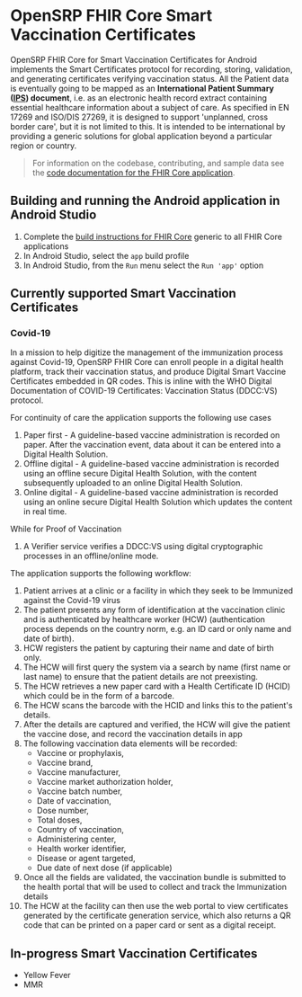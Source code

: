 
# OpenSRP FHIR Core Smart Vaccination Certificates

OpenSRP FHIR Core for Smart Vaccination Certificates for Android implements the Smart Certificates protocol for recording, storing, validation, and generating certificates verifying vaccination status. All the Patient data is eventually going to be mapped as an  **International Patient Summary ([IPS](https://worldhealthorganization.github.io/ddcc/StructureDefinition-Patient-pre-uv-ips.html)) document**, i.e. as an electronic health record extract containing essential healthcare information about a subject of care. As specified in EN 17269 and ISO/DIS 27269, it is designed to support 'unplanned, cross border care', but it is not limited to this. It is intended to be international by providing a generic solutions for global application beyond a particular region or country.

> For information on the codebase, contributing, and sample data see the [code documentation for the FHIR Core application](https://docs.google.com/drawings/d/1Fg2YeealVMRrRY9tls0BHhF01dScqgfaH280O7l_r9U/edit).

## Building and running the Android application in Android Studio

1. Complete the [build instructions for FHIR Core](https://github.com/opensrp/fhircore/tree/main/android) generic to all FHIR Core applications
2. In Android Studio, select the `app` build profile
3. In Android Studio, from the `Run` menu select the `Run 'app'` option

## Currently supported Smart Vaccination Certificates

### Covid-19

In a mission to help digitize the management of the immunization process against Covid-19, OpenSRP FHIR Core can enroll people in a digital health platform, track their vaccination status, and produce Digital Smart Vaccine Certificates embedded in QR codes. This is inline with the WHO Digital Documentation of COVID-19 Certificates: Vaccination Status (DDCC:VS) protocol.

For continuity of care the application supports the following use cases

1. Paper first - A guideline-based vaccine administration is recorded on paper. After the vaccination event, data about it can be entered into a Digital Health Solution.
1. Offline digital - A guideline-based vaccine administration is recorded using an offline secure Digital Health Solution, with the content subsequently uploaded to an online Digital Health Solution.
1. Online digital - A guideline-based vaccine administration is recorded using an online secure Digital Health Solution which updates the content in real time.

While for Proof of Vaccination
1. A Verifier service verifies a DDCC:VS using digital cryptographic processes in an offline/online mode.

The application supports the following workflow:

1. Patient arrives at a clinic or a facility in which they seek to be Immunized against the Covid-19 virus
1.  The patient presents any form of identification at the vaccination clinic and is authenticated by healthcare worker (HCW) (authentication process depends on the country norm, e.g. an ID card or only name and date of birth).
1. HCW registers the patient by capturing their name and date of birth only.
1. The HCW will first query the system via a search by name (first name or last name) to ensure that the patient details are not preexisting.
1. The HCW retrieves a new paper card with a Health Certificate ID (HCID) which could be in the form of a barcode.
1. The HCW scans the barcode with the HCID and links this to the patient's details.
1. After the details are captured and verified, the HCW will give the patient the  vaccine dose, and record the vaccination details in app
1. The following vaccination data elements will be recorded:
    - Vaccine or prophylaxis,
    - Vaccine brand,
    - Vaccine manufacturer,
    - Vaccine market authorization holder,
    - Vaccine batch number,
    - Date of vaccination,
    - Dose number,
    - Total doses,
    - Country of vaccination,
    - Administering center,
    - Health worker identifier,
    - Disease or agent targeted,
    - Due date of next dose (if applicable)
1. Once all the fields are validated, the vaccination bundle is submitted to the health portal that will be used to collect and track the Immunization details
1.  The HCW at the facility can then use the web portal to view certificates generated by the certificate generation service, which also returns a QR code that can be printed on a paper card or sent as a digital receipt.

## In-progress Smart Vaccination Certificates

- Yellow Fever
- MMR
